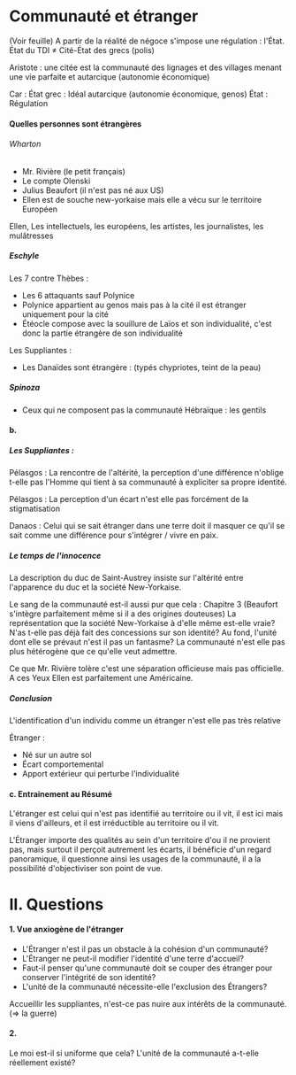 # Communauté et étranger
(Voir feuille)
A partir de la réalité de négoce s'impose une régulation : l'État.
État du TDI $\neq$ Cité-État des grecs (polis)

Aristote : une citée est la communauté des lignages et des villages menant une vie parfaite et autarcique (autonomie économique)

Car : 
État grec : Idéal autarcique (autonomie économique, genos)
État : Régulation

#### Quelles personnes sont étrangères
###### Wharton
- Mr. Rivière (le petit français)
- Le compte Olenski
- Julius Beaufort (il n'est pas né aux US)
- Ellen est de souche new-yorkaise mais elle a vécu sur le territoire Européen

Ellen, Les intellectuels, les européens, les artistes, les journalistes, les mulâtresses

##### Eschyle
Les 7 contre Thèbes : 
- Les 6 attaquants sauf Polynice
- Polynice appartient au genos mais pas à la cité il est étranger uniquement pour la cité
- Étéocle compose avec la souillure de Laïos et son individualité, c'est donc la partie étrangère de son individualité

Les Suppliantes :
- Les Danaïdes sont étrangère : (typés chypriotes, teint de la peau)

##### Spinoza
- Ceux qui ne composent pas la communauté Hébraïque : les gentils


#### b.
##### Les Suppliantes : 
Pélasgos : 
La rencontre de l'altérité, la perception d'une différence n'oblige t-elle pas l'Homme qui tient à sa communauté à expliciter sa propre identité. 

Pélasgos : 
La perception d'un écart n'est elle pas forcément de la stigmatisation

Danaos : 
Celui qui se sait étranger dans une terre doit il masquer ce qu'il se sait comme une différence pour s'intégrer / vivre en paix. 

##### Le temps de l'innocence
La description du duc de Saint-Austrey insiste sur l'altérité entre l'apparence du duc et la société New-Yorkaise.

Le sang de la communauté est-il aussi pur que cela : Chapitre 3 (Beaufort s'intègre parfaitement même si il a des origines douteuses)
La représentation que la société New-Yorkaise à d'elle même est-elle vraie?
N'as t-elle pas déjà fait des concessions sur son identité? 
Au fond, l'unité dont elle se prévaut n'est il pas un fantasme? 
La communauté n'est elle pas plus hétérogène que ce qu'elle veut admettre. 

Ce que Mr. Rivière tolère c'est une séparation officieuse mais pas officielle. 
A ces Yeux Ellen est parfaitement une Américaine. 

##### Conclusion
L'identification d'un individu comme un étranger n'est elle pas très relative

Étranger : 
- Né sur un autre sol
- Écart comportemental
- Apport extérieur qui perturbe l'individualité

#### c. Entrainement au Résumé
L'étranger est celui qui n'est pas identifié au territoire ou il vit, il est ici mais il viens d'ailleurs, et il est irréductible au territoire ou il vit.

L'Étranger importe des qualités au sein d'un territoire d'ou il ne provient pas, mais surtout il perçoit autrement les écarts, il bénéficie d'un regard panoramique, il questionne ainsi les usages de la communauté, il a la possibilité d'objectiviser son point de vue. 

# II. Questions
#### 1. Vue anxiogène de l'étranger
- L'Étranger n'est il pas un obstacle à la cohésion d'un communauté?
- L'Étranger ne peut-il modifier l'identité d'une terre d'accueil?
- Faut-il penser qu'une communauté doit se couper des étranger pour conserver l'intégrité de son identité?
- L'unité de la communauté nécessite-elle l'exclusion des Étrangers? 

Accueillir les suppliantes, n'est-ce pas nuire aux intérêts de la communauté. ($\Rightarrow$ la guerre)

#### 2. 
Le moi est-il si uniforme que cela? 
L'unité de la communauté a-t-elle réellement existé? 
